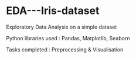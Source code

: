 # EDA---Iris-dataset
Exploratory Data Analysis on a simple dataset 

Python libraries used : Pandas, Matplotlib, Seaborn 

Tasks completed : Preprocessing & Visualisation
